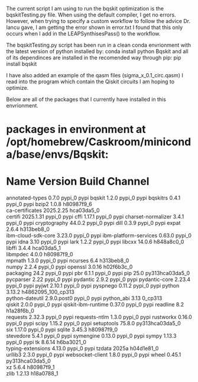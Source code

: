The current script I am using to run the bqskit optimization is the bqskitTesting.py file.
When using the default compiler, I get no errors. However, when trying to specify a custom workflow to follow the advice Dr. Iancu gave, I am getting the error shown in error.txt
I found that this only occurs when I add in the LEAPSynthisesPass() to the workflow.

The bqskitTesting.py script has been run in a clean conda envrionment with the latest version of python installed by: conda install python
Bqskit and all of its dependinces are installed in the recomended way through pip: pip install bqskit

I have also added an example of the qasm files (sigma_x_0.1_circ.qasm) I read into the program which contain the Qiskit circuits I am hoping to optimize.

Below are all of the packages that I currently have installed in this envrionment.

# packages in environment at /opt/homebrew/Caskroom/miniconda/base/envs/Bqskit:
#
# Name                    Version                   Build  Channel
annotated-types           0.7.0                    pypi_0    pypi
bqskit                    1.2.0                    pypi_0    pypi
bqskitrs                  0.4.1                    pypi_0    pypi
bzip2                     1.0.8                h80987f9_6  
ca-certificates           2025.2.25            hca03da5_0  
certifi                   2025.1.31                pypi_0    pypi
cffi                      1.17.1                   pypi_0    pypi
charset-normalizer        3.4.1                    pypi_0    pypi
cryptography              44.0.2                   pypi_0    pypi
dill                      0.3.9                    pypi_0    pypi
expat                     2.6.4                h313beb8_0  
ibm-cloud-sdk-core        3.23.0                   pypi_0    pypi
ibm-platform-services     0.63.0                   pypi_0    pypi
idna                      3.10                     pypi_0    pypi
lark                      1.2.2                    pypi_0    pypi
libcxx                    14.0.6               h848a8c0_0  
libffi                    3.4.4                hca03da5_1  
libmpdec                  4.0.0                h80987f9_0  
mpmath                    1.3.0                    pypi_0    pypi
ncurses                   6.4                  h313beb8_0  
numpy                     2.2.4                    pypi_0    pypi
openssl                   3.0.16               h02f6b3c_0  
packaging                 24.2                     pypi_0    pypi
pbr                       6.1.1                    pypi_0    pypi
pip                       25.0            py313hca03da5_0  
pycparser                 2.22                     pypi_0    pypi
pydantic                  2.9.2                    pypi_0    pypi
pydantic-core             2.23.4                   pypi_0    pypi
pyjwt                     2.10.1                   pypi_0    pypi
pyspnego                  0.11.2                   pypi_0    pypi
python                    3.13.2          h4862095_100_cp313  
python-dateutil           2.9.0.post0              pypi_0    pypi
python_abi                3.13                    0_cp313  
qiskit                    2.0.0                    pypi_0    pypi
qiskit-ibm-runtime        0.37.0                   pypi_0    pypi
readline                  8.2                  h1a28f6b_0  
requests                  2.32.3                   pypi_0    pypi
requests-ntlm             1.3.0                    pypi_0    pypi
rustworkx                 0.16.0                   pypi_0    pypi
scipy                     1.15.2                   pypi_0    pypi
setuptools                75.8.0          py313hca03da5_0  
six                       1.17.0                   pypi_0    pypi
sqlite                    3.45.3               h80987f9_0  
stevedore                 5.4.1                    pypi_0    pypi
symengine                 0.13.0                   pypi_0    pypi
sympy                     1.13.3                   pypi_0    pypi
tk                        8.6.14               h6ba3021_0  
typing-extensions         4.13.0                   pypi_0    pypi
tzdata                    2025a                h04d1e81_0  
urllib3                   2.3.0                    pypi_0    pypi
websocket-client          1.8.0                    pypi_0    pypi
wheel                     0.45.1          py313hca03da5_0  
xz                        5.6.4                h80987f9_1  
zlib                      1.2.13               h18a0788_1

